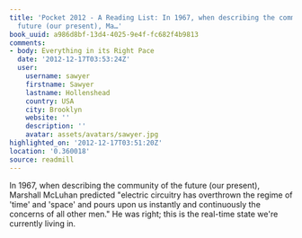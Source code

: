 ```yaml
---
title: 'Pocket 2012 - A Reading List: In 1967, when describing the community of the
  future (our present), Ma…'
book_uuid: a986d8bf-13d4-4025-9e4f-fc682f4b9813
comments:
- body: Everything in its Right Pace
  date: '2012-12-17T03:53:24Z'
  user:
    username: sawyer
    firstname: Sawyer
    lastname: Hollenshead
    country: USA
    city: Brooklyn
    website: ''
    description: ''
    avatar: assets/avatars/sawyer.jpg
highlighted_on: '2012-12-17T03:51:20Z'
location: '0.360018'
source: readmill
---
```


In 1967, when describing the community of the future (our present), Marshall McLuhan predicted "electric circuitry has overthrown the regime of 'time' and 'space' and pours upon us instantly and continuously the concerns of all other men." He was right; this is the real-time state we're currently living in.